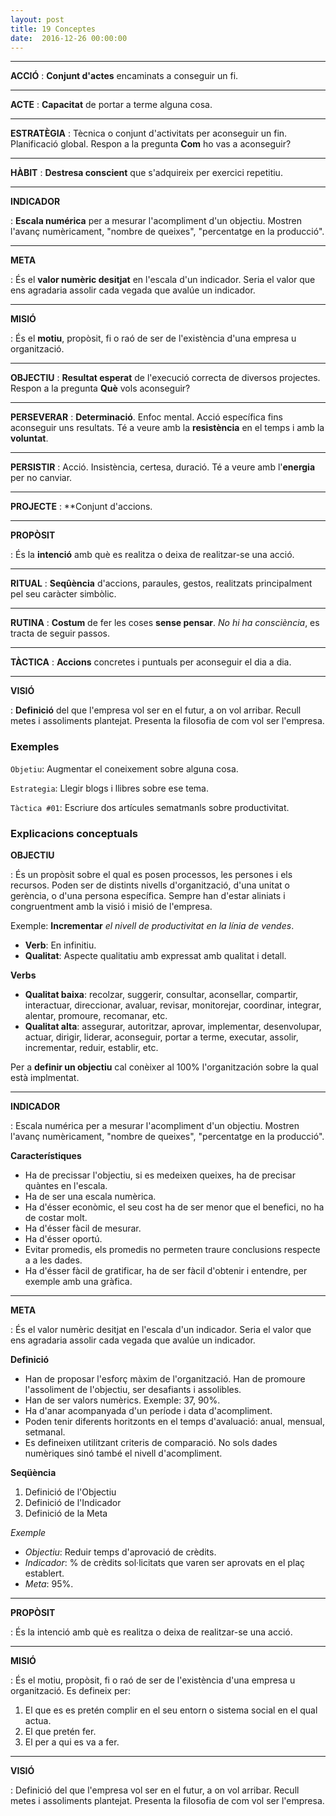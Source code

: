 ```yaml
---
layout: post
title: 19 Conceptes
date:  2016-12-26 00:00:00
---
```



---
**ACCIÓ**
: **Conjunt d'actes** encaminats a conseguir un fi.

---
**ACTE**
: **Capacitat** de portar a terme alguna cosa.

---
**ESTRATÈGIA**
: Tècnica o conjunt d'activitats per aconseguir un fin. Planificació global. Respon a la pregunta **Com** ho vas a aconseguir?

---
**HÀBIT**
: **Destresa conscient** que s'adquireix per exercici repetitiu.

---
**INDICADOR**

: **Escala numérica** per a mesurar l'acompliment d'un objectiu. Mostren l'avanç numèricament, "nombre de queixes", "percentatge en la producció".

---
**META**

: És el **valor numèric desitjat** en l'escala d'un indicador. Seria el valor que ens agradaria assolir cada vegada que avalúe un indicador.

---
**MISIÓ**

: És el **motiu**, propòsit, fi o raó de ser de l'existència d'una empresa u organització.

---
**OBJECTIU**
: **Resultat esperat** de l'execució correcta de diversos projectes. Respon a la pregunta **Què** vols aconseguir?

---
**PERSEVERAR**
: **Determinació**. Enfoc mental. Acció específica fins aconseguir uns resultats. Té a veure amb la **resistència** en el temps i amb la **voluntat**.

----
**PERSISTIR**
: Acció. Insistència, certesa, duració. Té a veure amb l'**energia** per no canviar.

---
**PROJECTE**
: **Conjunt d'accions.

---
**PROPÒSIT**

: És la **intenció** amb què es realitza o deixa de realitzar-se una acció.

---
**RITUAL**
: **Seqûència** d'accions, paraules, gestos, realitzats principalment pel seu caràcter simbòlic.

---
**RUTINA**
: **Costum** de fer les coses **sense pensar**. *No hi ha consciència*, es tracta de seguir passos.

---
**TÀCTICA**
: **Accions** concretes i puntuals per aconseguir el dia a dia.

---
**VISIÓ**

: **Definició** del que l'empresa vol ser en el futur, a on vol arribar. Recull metes i assoliments plantejat. Presenta la filosofia de com vol ser l'empresa.

### Exemples

`Objetiu`: Augmentar el coneixement sobre alguna cosa.

`Estrategia`: Llegir blogs i llibres sobre ese tema.

`Tàctica #01`: Escriure dos artícules sematmanls sobre productivitat.


### Explicacions conceptuals

**OBJECTIU**

: És un propòsit sobre el qual es posen processos, les persones i els recursos. Poden ser de distints nivells d'organització, d'una unitat o gerència, o d'una persona específica. Sempre han d'estar aliniats i congruentment amb la visió i misió de l'empresa.

Exemple: **Incrementar** *el nivell de productivitat en la línia de vendes*.

- **Verb**: En infinitiu.
- **Qualitat**: Aspecte qualitatiu amb expressat amb qualitat i detall.

**Verbs**

- **Qualitat baixa**: recolzar, suggerir, consultar, aconsellar, compartir, interactuar, direccionar, avaluar, revisar, monitorejar, coordinar, integrar, alentar, promoure, recomanar, etc.
- **Qualitat alta**: assegurar, autoritzar, aprovar, implementar, desenvolupar, actuar, dirigir, liderar, aconseguir, portar a terme, executar, assolir, incrementar, reduir, establir, etc.

Per a **definir un objectiu** cal conèixer al 100% l'organitzación sobre la qual està implmentat.

---
**INDICADOR**

: Escala numérica per a mesurar l'acompliment d'un objectiu. Mostren l'avanç numèricament, "nombre de queixes", "percentatge en la producció".

**Característiques**

- Ha de precissar l'objectiu, si es medeixen queixes, ha de precisar quàntes en l'escala.
- Ha de ser una escala numèrica.
- Ha d'ésser econòmic, el seu cost ha de ser menor que el benefici, no ha de costar molt.
- Ha d'ésser fàcil de mesurar.
- Ha d'ésser oportú.
- Evitar promedis, els promedis no permeten traure conclusions respecte a a les dades.
- Ha d'ésser fàcil de gratificar, ha de ser fàcil d'obtenir i entendre, per exemple amb una gràfica.

---
**META**

: És el valor numèric desitjat en l'escala d'un indicador. Seria el valor que ens agradaria assolir cada vegada que avalúe un indicador.

**Definició**

- Han de proposar l'esforç màxim de l'organització. Han de promoure l'assoliment de l'objectiu, ser desafiants i assolibles.
- Han de ser valors numèrics. Exemple: 37, 90%.
- Ha d'anar acompanyada d'un període i data d'acompliment.
- Poden tenir diferents horitzonts en el temps d'avaluació: anual, mensual, setmanal.
- Es defineixen utilitzant criteris de comparació. No sols dades numèriques sinó també el nivell d'acompliment.

**Seqüència**

1. Definició de l'Objectiu
2. Definició de l'Indicador
3. Definició de la Meta

*Exemple*

- *Objectiu*: Reduir temps d'aprovació de crèdits.
- *Indicador*: % de crèdits sol·licitats que varen ser aprovats en el plaç establert.
- *Meta*: 95%.

---
**PROPÒSIT**

: És la intenció amb què es realitza o deixa de realitzar-se una acció.

---
**MISIÓ**

: És el motiu, propòsit, fi o raó de ser de l'existència d'una empresa u organització. Es defineix per:

1. El que es es pretén complir en el seu entorn o sistema social en el qual actua.
2. El que pretén fer.
3. El per a qui es va a fer.

---
**VISIÓ**

: Definició del que l'empresa vol ser en el futur, a on vol arribar. Recull metes i assoliments plantejat. Presenta la filosofia de com vol ser l'empresa.

